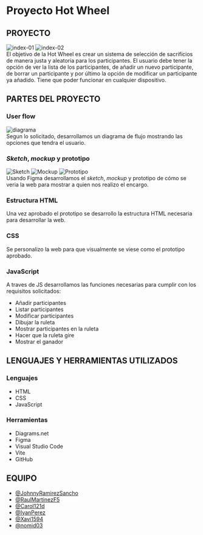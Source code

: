 # Proyecto Hot Wheel
## PROYECTO
![index-01](https://user-images.githubusercontent.com/116883797/205453416-e12bbbe3-239b-4539-ab50-dd4ee7fbce86.jpg)
![index-02](https://user-images.githubusercontent.com/116883797/205453421-4bbb1332-23ea-4f53-9694-42294ea1b9e8.jpg)  
El objetivo de la Hot Wheel es crear un sistema de selección de sacrificios de manera justa y aleatoria para los participantes. 
El usuario debe tener la opción de ver la lista de los participantes, de añadir un nuevo participante, de borrar un participante y por último la opción de modificar un participante ya añadido. Tiene que poder funcionar en cualquier dispositivo.

## PARTES DEL PROYECTO
### User flow
![diagrama](https://user-images.githubusercontent.com/116883797/205452122-906de9e0-2e57-41f0-99e2-97720f1622ab.jpg)  
Segun lo solicitado, desarrollamos un diagrama de flujo mostrando las opciones que tendra el usuario.
### *Sketch*, *mockup* y prototipo
![Sketch](https://user-images.githubusercontent.com/116883797/205450999-3c3b3679-2afb-4552-b7c7-9ade7d87d82c.png)
![Mockup](https://user-images.githubusercontent.com/116883797/205451008-da5e28d7-4b80-429b-a920-b36ab2fbea78.png)
![Prototipo](https://user-images.githubusercontent.com/116883797/205451148-4319c7ec-8cc6-4489-a71e-f82a9f83abfd.png)  
Usando Figma desarrollamos el *sketch*, *mockup* y prototipo de cómo se veria la web para mostrar a quien nos realizo el encargo.
### Estructura HTML
Una vez aprobado el prototipo se desarrollo la estructura HTML necesaria para desarrollar la web.
### CSS
Se personalizo la web para que visualmente se viese como el prototipo aprobado.
### JavaScript
A traves de JS desarrollamos las funciones necesarias para cumplir con los requisitos solicitados:
- Añadir participantes
- Listar participantes
- Modificar participantes
- Dibujar la ruleta
- Mostrar participantes en la ruleta
- Hacer que la ruleta gire
- Mostrar el ganador
## LENGUAJES Y HERRAMIENTAS UTILIZADOS
### Lenguajes
- HTML
- CSS
- JavaScript
### Herramientas
- Diagrams.net
- Figma
- Visual Studio Code
- Vite
- GitHub
## EQUIPO
- [@JohnnyRamirezSancho](https://github.com/JohnnyRamirezSancho)
- [@RaulMartinezF5](https://github.com/RaulMartinezF5)
- [@Carol121d](https://github.com/Carol21d)
- [@IyanPerez](https://github.com/IyanPerez)
- [@Xavi1594](https://github.com/Xavi1594)
- [@nomid03](https://github.com/nomid03)




